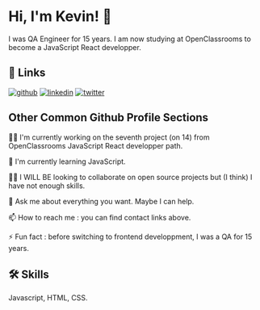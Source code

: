 
# Hi, I'm Kevin! 👋

I was QA Engineer for 15 years. I am now studying at OpenClassrooms to become a JavaScript React developper.



## 🔗 Links
[![github](https://img.shields.io/badge/github-000?style=for-the-badge&logo=github&logoColor=white)](https://github.com/FischKevin/)
[![linkedin](https://img.shields.io/badge/linkedin-0A66C2?style=for-the-badge&logo=linkedin&logoColor=white)](https://www.linkedin.com/in/kevinfischerqa/)
[![twitter](https://img.shields.io/badge/twitter-1DA1F2?style=for-the-badge&logo=twitter&logoColor=white)](#)
## Other Common Github Profile Sections
👩‍💻 I'm currently working on the seventh project (on 14) from OpenClassrooms JavaScript React developper path.

🧠 I'm currently learning JavaScript.

👯‍♀️ I WILL BE looking to collaborate on open source projects but (I think) I have not enough skills.

💬 Ask me about everything you want. Maybe I can help.

📫 How to reach me : you can find contact links above.

⚡️ Fun fact : before switching to frontend developpment, I was a QA for 15 years.
## 🛠 Skills
Javascript, HTML, CSS.

